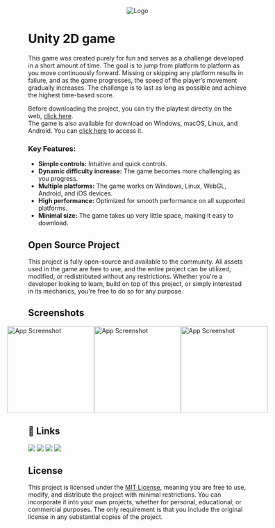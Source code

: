 
<p align="center">
  <img src="https://i.imgur.com/2d9t3Hn.png" alt="Logo">
</p>

# Unity 2D game

This game was created purely for fun and serves as a challenge developed in a short amount of time. The goal is to jump from platform to platform as you move continuously forward. Missing or skipping any platform results in failure, and as the game progresses, the speed of the player’s movement gradually increases. The challenge is to last as long as possible and achieve the highest time-based score.

Before downloading the project, you can try the playtest directly on the web, <a href="https://antonio-gorisek.itch.io/fluffy-jump">click here</a>.<br> 
The game is also available for download on Windows, macOS, Linux, and Android. You can <a href="https://antonio-gorisek.itch.io/fluffy-jump-download">click here</a> to access it.

### Key Features:
- **Simple controls:** Intuitive and quick controls.
- **Dynamic difficulty increase:** The game becomes more challenging as you progress.
- **Multiple platforms:** The game works on Windows, Linux, WebGL, Android, and iOS devices.
- **High performance:** Optimized for smooth performance on all supported platforms.
- **Minimal size:** The game takes up very little space, making it easy to download.

## Open Source Project

This project is fully open-source and available to the community. 
All assets used in the game are free to use, and the entire project can be utilized, modified, or redistributed without any restrictions. 
Whether you're a developer looking to learn, build on top of this project, or simply interested in its mechanics, you're free to do so for any purpose.

## Screenshots

<div style="display: flex; justify-content: center; align-items: center;">
    <img src="https://i.imgur.com/bprxc1B.jpeg" alt="App Screenshot" width="200" />
    <img src="https://i.imgur.com/WRxItKg.jpeg" alt="App Screenshot" width="200" />
    <img src="https://i.imgur.com/7uvGxlJ.jpeg" alt="App Screenshot" width="200" />
</div>

## 🔗 Links
<div align="left">
  <a href="https://antonio-gorisek.web.app/"><img src="https://img.shields.io/badge/Portfolio-%2314354C.svg?style=for-the-badge&logo=GoogleChrome&logoColor=white"/></a>
  <a href="https://discordapp.com/users/252827534943584256"><img src="https://img.shields.io/badge/Discord-%2314354C.svg?style=for-the-badge&logo=Discord&logoColor=white"/></a>
  <a href="mailto:tonigorisek1@gmail.com"><img src="https://img.shields.io/badge/Gmail-%2314354C.svg?style=for-the-badge&logo=Gmail&logoColor=white"/></a>
  <a href="https://hr.linkedin.com/in/antonio-gorisek"><img src="https://img.shields.io/badge/LinkedIn-%2314354C.svg?style=for-the-badge&logo=LinkedIn&logoColor=white"/></a>
</div>

## License

This project is licensed under the [MIT License](https://github.com/Antonio-Gorisek/Fluffy-Jump/blob/main/LICENSE), meaning you are free to use, modify, and distribute the project with minimal restrictions. You can incorporate it into your own projects, whether for personal, educational, or commercial purposes. The only requirement is that you include the original license in any substantial copies of the project.
